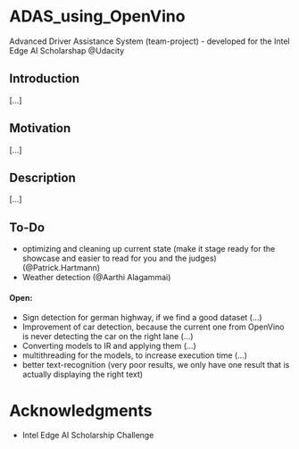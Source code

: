 # ADAS_using_OpenVino
Advanced Driver Assistance System (team-project) - developed for the Intel Edge AI Scholarshap @Udacity

## Introduction
[...]

## Motivation
[...]

## Description
[...]

## To-Do
- optimizing and cleaning up current state (make it stage ready for the showcase and easier to read for you and the judges) (@Patrick.Hartmann)
- Weather detection (@Aarthi Alagammai)

#### Open:
- Sign detection for german highway, if we find a good dataset (…)
- Improvement of car detection, because the current one from OpenVino is never detecting the car on the right lane (…)
- Converting models to IR and applying them (…)
- multithreading for the models, to increase execution time (…)
- better text-recognition (very poor results, we only have one result that is actually displaying the right text)


# Acknowledgments
- Intel Edge AI Scholarship Challenge
